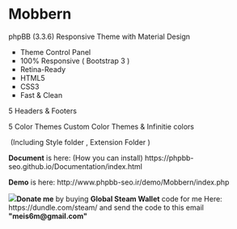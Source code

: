 # Mobbern
<p>phpBB (3.3.6) Responsive Theme with Material Design</p>
<ul style="list-style-type: square;">
<li>Theme Control Panel</li>
<li>100% Responsive ( Bootstrap 3 )</li>
<li>Retina-Ready</li>
<li>HTML5</li>
<li>CSS3</li>
<li>Fast &amp; Clean</li>
</ul>
<p>5 Headers &amp; Footers </p>
<p>5 Color Themes Custom Color Themes &amp; Infinitie colors</p>
<p>&nbsp;(Including Style folder , Extension Folder )</p>

<p><b>Document</b> is here: (How you can install) https://phpbb-seo.github.io/Documentation/index.html </p>

<p><b>Demo</b> is here: http://www.phpbb-seo.ir/demo/Mobbern/index.php </p>

<p><img src="http://www.phpbb-seo.ir/demo/Mobbern/donation.png"><b>Donate me</b> by buying <b>Global Steam Wallet</b> code for me Here:  https://dundle.com/steam/ and send the code to this email <b>"meis6m@gmail.com"</b></p>

